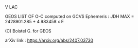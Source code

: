 V LAC

GEOS LIST OF O-C computed on GCVS Ephemeris : JDH MAX = 2428901.285 + 4.983458 x E

(C) Boistel G. for GEOS

arXiv link : https://arxiv.org/abs/2407.03730
